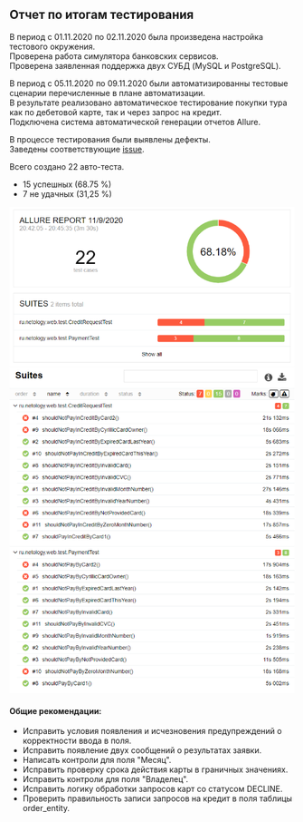 ## Отчет по итогам тестирования
В период с 01.11.2020 по 02.11.2020 была произведена настройка тестового окружения.  
Проверена работа симулятора банковских сервисов.  
Проверена заявленная поддержка двух СУБД (MySQL и PostgreSQL).

В период с 05.11.2020 по 09.11.2020 были автоматизированны тестовые сценарии перечисленные в плане автоматизации.  
В результате реализовано автоматическое тестирование покупки тура как по дебетовой карте, так и через запрос на кредит.    
Подключена система автоматической генерации отчетов Allure.

В процессе тестирования были выявлены дефекты.  
Заведены соответствующие [issue](https://github.com/agasferon/AQA_Diploma/issues).

Всего создано 22 авто-теста.
- 15 успешных (68.75 %)
- 7 не удачных (31,25 %)  
  
![allureReport1](allure_report1.PNG)
![allureReport1](allure_report2.PNG)

#### Общие рекомендации:
* Исправить условия появления и исчезновения предупреждений о корректности ввода в поля.
* Исправить появление двух сообщений о результатах заявки.
* Написать контроли для поля "Месяц".
* Исправить проверку срока действия карты в граничных значениях.
* Исправить контроли для поля "Владелец".
* Исправить логику обработки запросов карт со статусом DECLINE.
* Проверить правильность записи запросов на кредит в поля таблицы order_entity.